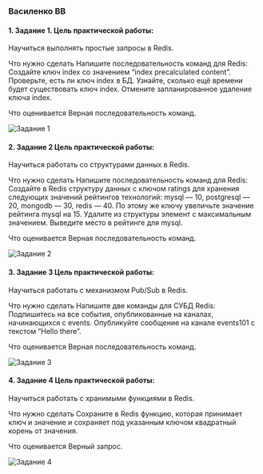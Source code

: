 ### Василенко ВВ 

#### 1. Задание 1. Цель практической работы:
Научиться выполнять простые запросы в Redis.

Что нужно сделать
Напишите последовательность команд для Redis:
Создайте ключ index со значением “index precalculated content”.
Проверьте, есть ли ключ index в БД.
Узнайте, сколько ещё времени будет существовать ключ index.
Отмените запланированное удаление ключа index.

Что оценивается
Верная последовательность команд.


![Задание 1](https://github.com/VVV-Devastator/Redis/blob/main1.png)



#### 2. Задание 2 Цель практической работы:
Научиться работать со структурами данных в Redis.

Что нужно сделать
Напишите последовательность команд для Redis:
Создайте в Redis структуру данных с ключом ratings для хранения следующих значений рейтингов технологий: mysql — 10, postgresql — 20, mongodb — 30, redis — 40.
По этому же ключу увеличьте значение рейтинга mysql на 15.
Удалите из структуры элемент с максимальным значением.
Выведите место в рейтинге для mysql.

Что оценивается
Верная последовательность команд.



![Задание 2](https://github.com/VVV-Devastator/Redis/blob/main2.png)

#### 3. Задание 3 Цель практической работы:
Научиться работать с механизмом Pub/Sub в Redis.

Что нужно сделать
Напишите две команды для СУБД Redis:
Подпишитесь на все события, опубликованные на каналах, начинающихся с events.
Опубликуйте сообщение на канале events101 с текстом “Hello there”.

Что оценивается
Верная последовательность команд.




![Задание 3](https://github.com/VVV-Devastator/Redis/blob/main3.png)


#### 4. Задание 4 Цель практической работы:
Научиться работать с хранимыми функциями в Redis.

Что нужно сделать
Сохраните в Redis функцию, которая принимает ключ и значение и сохраняет под указанным ключом квадратный корень от значения.

Что оценивается
Верный запрос.



![Задание 4](https://github.com/VVV-Devastator/Redis/blob/main4.png)
